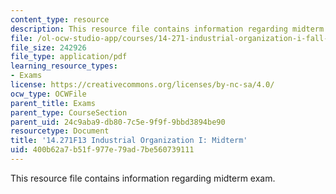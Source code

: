 ```yaml
---
content_type: resource
description: This resource file contains information regarding midterm exam.
file: /ol-ocw-studio-app/courses/14-271-industrial-organization-i-fall-2013/400b62a7b51f977e79ad7be560739111_MIT14_271F13_midterm.pdf
file_size: 242926
file_type: application/pdf
learning_resource_types:
- Exams
license: https://creativecommons.org/licenses/by-nc-sa/4.0/
ocw_type: OCWFile
parent_title: Exams
parent_type: CourseSection
parent_uid: 24c9aba9-db80-7c5e-9f9f-9bbd3894be90
resourcetype: Document
title: '14.271F13 Industrial Organization I: Midterm'
uid: 400b62a7-b51f-977e-79ad-7be560739111
---
```

This resource file contains information regarding midterm exam.